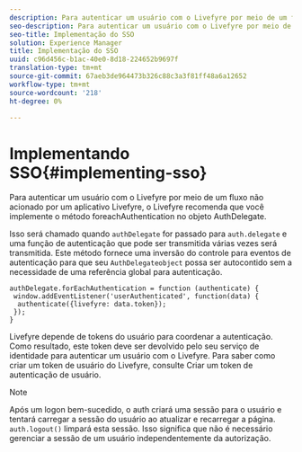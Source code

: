 ```yaml
---
description: Para autenticar um usuário com o Livefyre por meio de um fluxo não acionado por um aplicativo Livefyre, o Livefyre recomenda que você implemente o método foreachAuthentication no objeto AuthDelegate.
seo-description: Para autenticar um usuário com o Livefyre por meio de um fluxo não acionado por um aplicativo Livefyre, o Livefyre recomenda que você implemente o método foreachAuthentication no objeto AuthDelegate.
seo-title: Implementação do SSO
solution: Experience Manager
title: Implementação do SSO
uuid: c96d456c-b1ac-40e0-8d18-224652b9697f
translation-type: tm+mt
source-git-commit: 67aeb3de964473b326c88c3a3f81ff48a6a12652
workflow-type: tm+mt
source-wordcount: '218'
ht-degree: 0%

---
```



# Implementando SSO{#implementing-sso}

Para autenticar um usuário com o Livefyre por meio de um fluxo não acionado por um aplicativo Livefyre, o Livefyre recomenda que você implemente o método foreachAuthentication no objeto AuthDelegate.

Isso será chamado quando `authDelegate` for passado para `auth.delegate` e uma função de autenticação que pode ser transmitida várias vezes será transmitida. Este método fornece uma inversão do controle para eventos de autenticação para que seu `AuthDelegateobject` possa ser autocontido sem a necessidade de uma referência global para autenticação.

```
authDelegate.forEachAuthentication = function (authenticate) { 
 window.addEventListener('userAuthenticated', function(data) { 
  authenticate({livefyre: data.token}); 
 }); 
}
```

Livefyre depende de tokens do usuário para coordenar a autenticação. Como resultado, este token deve ser devolvido pelo seu serviço de identidade para autenticar um usuário com o Livefyre. Para saber como criar um token de usuário do Livefyre, consulte Criar um token de autenticação de usuário.

>[!NOTE]
>
>Após um logon bem-sucedido, o auth criará uma sessão para o usuário e tentará carregar a sessão do usuário ao atualizar e recarregar a página. `auth.logout()` limpará esta sessão. Isso significa que não é necessário gerenciar a sessão de um usuário independentemente da autorização.

